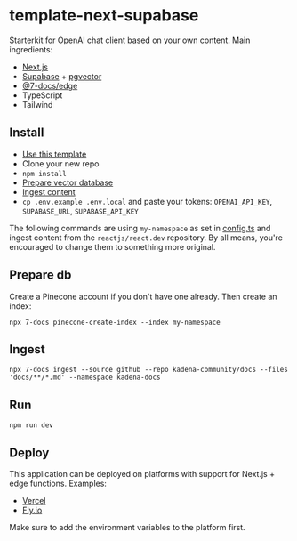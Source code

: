 # template-next-supabase

Starterkit for OpenAI chat client based on your own content. Main ingredients:

- [Next.js](https://nextjs.org)
- [Supabase](https://supabase.com) + [pgvector](https://supabase.com/docs/guides/database/extensions/pgvector)
- [@7-docs/edge](https://www.npmjs.com/package/@7-docs/edge)
- TypeScript
- Tailwind

## Install

- [Use this template](https://github.com/7-docs/template-next-supabase/generate)
- Clone your new repo
- `npm install`
- [Prepare vector database](#prepare-db)
- [Ingest content](#ingest)
- `cp .env.example .env.local` and paste your tokens: `OPENAI_API_KEY`, `SUPABASE_URL`, `SUPABASE_API_KEY`

The following commands are using `my-namespace` as set in [config.ts](./config.ts) and ingest content from the
`reactjs/react.dev` repository. By all means, you're encouraged to change them to something more original.

## Prepare db

Create a Pinecone account if you don't have one already. Then create an index:

```shell
npx 7-docs pinecone-create-index --index my-namespace
```

## Ingest

```shell
npx 7-docs ingest --source github --repo kadena-community/docs --files 'docs/**/*.md' --namespace kadena-docs
```

## Run

```shell
npm run dev
```

## Deploy

This application can be deployed on platforms with support for Next.js + edge functions. Examples:

- [Vercel](https://vercel.com)
- [Fly.io](https://fly.io)

Make sure to add the environment variables to the platform first.
